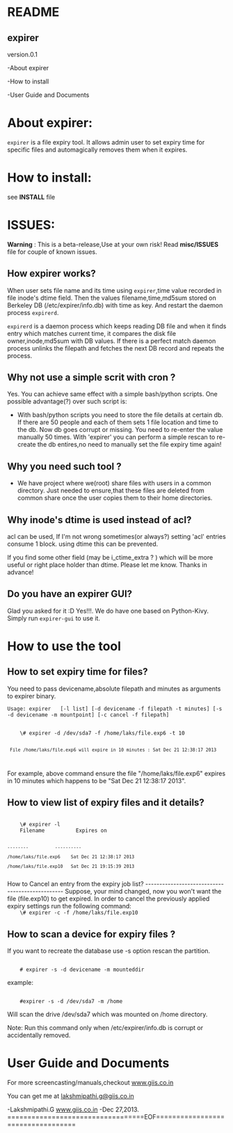 README 
======
			
expirer
-------
version.0.1
	
   -About expirer

   -How to install

   -User Guide and Documents


About expirer:
==============
`expirer` is a file expiry tool. It allows admin user to set expiry time for specific files and 
automagically removes them when it expires.

How to install:
============== 
see __INSTALL__ file

ISSUES:
=======
__Warning__ : This is a beta-release,Use at your own risk!   Read __misc/ISSUES__ file for couple of known issues.

How expirer works?
-----------------

When user sets file name and its time using `expirer`,time value recorded in file inode's dtime field.
Then the values filename,time,md5sum stored on  Berkeley DB (/etc/expirer/info.db) with time as key.
And restart the daemon process `expirerd`.

`expirerd` is a daemon process which keeps reading DB file and when it finds entry which matches current
time, it compares the disk file owner,inode,md5sum with DB values. If there is a perfect match daemon
process unlinks the filepath and fetches the next DB record and repeats the process.

Why not use a simple scrit with cron ? 
---------------------------------------

Yes. You can achieve same effect with a simple bash/python scripts. One possible advantage(?) over 
such script is:

-    With bash/python scripts you need to store the file details at certain db. If there are 50 people 
     and each of them sets 1 file location and time to the db. Now db goes corrupt or missing. You need 
     to re-enter the value manually 50 times. With 'expirer' you can perform a simple rescan to re-create 
     the db entires,no need to manually set the file expiry time again!

Why you need such tool ?
-----------------------

- We have project where we(root) share files with users in a common directory. Just needed to ensure,that
  these files are deleted from common share once the user copies them to their home directories.

Why inode's dtime is used instead of acl?
----------------------------------------

acl can be used, If I'm not wrong sometimes(or always?) setting 'acl' entries consume 1 block. 
using dtime this can be prevented.

If you find some other field (may be i_ctime_extra ? ) which will be more useful or right place
holder than dtime. Please let me know. Thanks in advance!

Do you have an expirer GUI?
---------------------------

Glad you asked for it :D Yes!!!. We do have one based on Python-Kivy. Simply run `expirer-gui` to use it.

How to use the tool
===================
 	
How to set expiry time for files?
---------------------------------

You need to pass devicename,absolute filepath and minutes as arguments to expirer binary.

`Usage: expirer   [-l list] [-d devicename -f filepath -t minutes] [-s -d devicename -m mountpoint] [-c cancel -f filepath]`

<code>
	\# expirer -d /dev/sda7 -f /home/laks/file.exp6 -t 10

	 File /home/laks/file.exp6 will expire in 10 minutes : Sat Dec 21 12:38:17 2013
</code>

For example, above command ensure the file "/home/laks/file.exp6" expires in 10 minutes
which happens to be "Sat Dec 21 12:38:17 2013".

How to view list of expiry files and it details?
-----------------------------------------------
<code>
	\# expirer -l
	Filename	      Expires on

	--------	      ----------

	/home/laks/file.exp6	Sat Dec 21 12:38:17 2013	

	/home/laks/file.exp10	Sat Dec 21 19:15:39 2013
</code>
How to Cancel an entry from the expiry job list?
------------------------------------------------
Suppose, your mind changed, now you won't want the file (file.exp10) to get expired. In order to cancel the previously
applied expiry settings run the following command:

<code>
	\# expirer -c -f /home/laks/file.exp10
</code>

How to scan a device for expiry files ?
--------------------------------------

If you want to recreate the database use -s option rescan the partition.

<code>
	# expirer -s -d devicename -m mounteddir
</code>

example:

<code>
	#expirer -s -d /dev/sda7 -m /home
</code>

Will scan the drive /dev/sda7 which was mounted on /home directory.

Note: Run this command only when /etc/expirer/info.db is corrupt or accidentally 
removed.


User Guide and Documents
========================
For more screencasting/manuals,checkout  www.giis.co.in

You can get me at  <lakshmipathi.g@giis.co.in>

-Lakshmipathi.G
www.giis.co.in
-Dec 27,2013.
==================================EOF==================================
